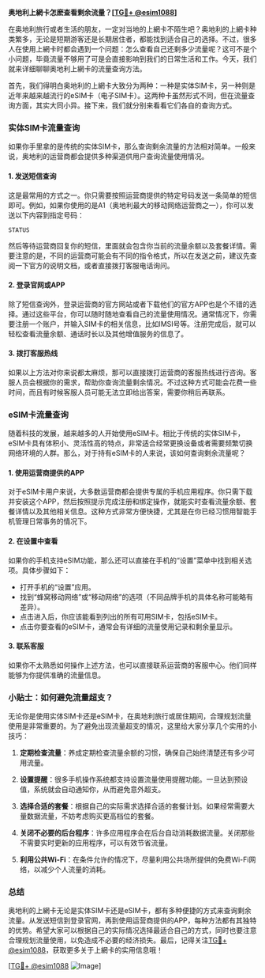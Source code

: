 **奥地利上網卡怎麽查看剩余流量？[[TG💪+ @esim1088](https://t.me/s/esim1088)]**

在奥地利旅行或者生活的朋友，一定对当地的上網卡不陌生吧？奥地利的上網卡种类繁多，无论是短期游客还是长期居住者，都能找到适合自己的选择。不过，很多人在使用上網卡时都会遇到一个问题：怎么查看自己还剩多少流量呢？这可不是个小问题，毕竟流量不够用了可是会直接影响到我们的日常生活和工作。今天，我们就来详细聊聊奥地利上網卡的流量查询方法。

首先，我们得明白奥地利的上網卡大致分为两种：一种是实体SIM卡，另一种则是近年来越来越流行的eSIM卡（电子SIM卡）。这两种卡虽然形式不同，但在流量查询方面，其实大同小异。接下来，我们就分别来看看它们各自的查询方式。

### 实体SIM卡流量查询

如果你手里拿的是传统的实体SIM卡，那么查询剩余流量的方法相对简单。一般来说，奥地利的运营商都会提供多种渠道供用户查询流量使用情况。

#### 1. 发送短信查询

这是最常用的方式之一。你只需要按照运营商提供的特定号码发送一条简单的短信即可。例如，如果你使用的是A1（奥地利最大的移动网络运营商之一），你可以发送以下内容到指定号码：

```
STATUS
```

然后等待运营商回复你的短信，里面就会包含你当前的流量余额以及套餐详情。需要注意的是，不同的运营商可能会有不同的指令格式，所以在发送之前，建议先查阅一下官方的说明文档，或者直接拨打客服电话询问。

#### 2. 登录官网或APP

除了短信查询外，登录运营商的官方网站或者下载他们的官方APP也是个不错的选择。通过这些平台，你可以随时随地查看自己的流量使用情况。通常情况下，你需要注册一个账户，并输入SIM卡的相关信息，比如IMSI号等。注册完成后，就可以轻松查看流量余额、通话时长以及其他增值服务的信息了。

#### 3. 拨打客服热线

如果以上方法对你来说都太麻烦，那可以直接拨打运营商的客服热线进行咨询。客服人员会根据你的需求，帮助你查询流量剩余情况。不过这种方式可能会花费一些时间，而且有时候客服人员可能无法立即给出答案，需要你稍后再联系。

### eSIM卡流量查询

随着科技的发展，越来越多的人开始使用eSIM卡。相比于传统的实体SIM卡，eSIM卡具有体积小、灵活性高的特点，非常适合经常更换设备或者需要频繁切换网络环境的人群。那么，对于持有eSIM卡的人来说，该如何查询剩余流量呢？

#### 1. 使用运营商提供的APP

对于eSIM卡用户来说，大多数运营商都会提供专属的手机应用程序。你只需下载并安装这个APP，然后按照提示完成注册和绑定操作，就能实时查看流量余额、套餐详情以及其他相关信息。这种方式非常方便快捷，尤其是在你已经习惯用智能手机管理日常事务的情况下。

#### 2. 在设置中查看

如果你的手机支持eSIM功能，那么还可以直接在手机的“设置”菜单中找到相关选项。具体步骤如下：

- 打开手机的“设置”应用。
- 找到“蜂窝移动网络”或“移动网络”的选项（不同品牌手机的具体名称可能略有差异）。
- 点击进入后，你应该能看到列出的所有可用SIM卡，包括eSIM卡。
- 点击你要查看的eSIM卡，通常会有详细的流量使用记录和剩余量显示。

#### 3. 联系客服

如果你不太熟悉如何操作上述方法，也可以直接联系运营商的客服中心。他们同样能够为你提供准确的流量信息。

### 小贴士：如何避免流量超支？

无论你是使用实体SIM卡还是eSIM卡，在奥地利旅行或居住期间，合理规划流量使用是非常重要的。为了避免出现流量超支的情况，这里给大家分享几个实用的小技巧：

1. **定期检查流量**：养成定期检查流量余额的习惯，确保自己始终清楚还有多少可用流量。
   
2. **设置提醒**：很多手机操作系统都支持设置流量使用提醒功能。一旦达到预设值，系统就会自动通知你，从而避免意外超支。

3. **选择合适的套餐**：根据自己的实际需求选择合适的套餐计划。如果经常需要大量数据流量，不妨考虑购买更高档位的套餐。

4. **关闭不必要的后台程序**：许多应用程序会在后台自动消耗数据流量。关闭那些不需要实时更新的应用程序，可以有效节省流量。

5. **利用公共Wi-Fi**：在条件允许的情况下，尽量利用公共场所提供的免费Wi-Fi网络，以减少个人流量的消耗。

### 总结

奥地利的上網卡无论是实体SIM卡还是eSIM卡，都有多种便捷的方式来查询剩余流量。从发送短信到登录官网，再到使用运营商提供的APP，每种方法都有其独特的优势。希望大家可以根据自己的实际情况选择最适合自己的方式，同时也要注意合理规划流量使用，以免造成不必要的经济损失。最后，记得关注[TG💪+ @esim1088](https://t.me/s/esim1088)，获取更多关于上網卡的实用信息哦！

[[TG💪+ @esim1088](https://t.me/s/esim1088) ![Image](https://i.postimg.cc/4NQfJmqS/Snipaste-2025-05-13-00-14-12.png)]